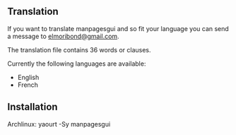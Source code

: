 Translation
-----------
If you want to translate manpagesgui and so fit your language you can send a message to elmoribond@gmail.com.

The translation file contains 36 words or clauses.

Currently the following languages are available:
- English
- French

Installation
------------
Archlinux: yaourt -Sy manpagesgui
